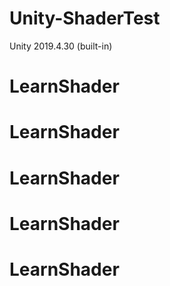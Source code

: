 # Unity-ShaderTest

Unity 2019.4.30 (built-in)

# LearnShader
# LearnShader
# LearnShader
# LearnShader
# LearnShader
